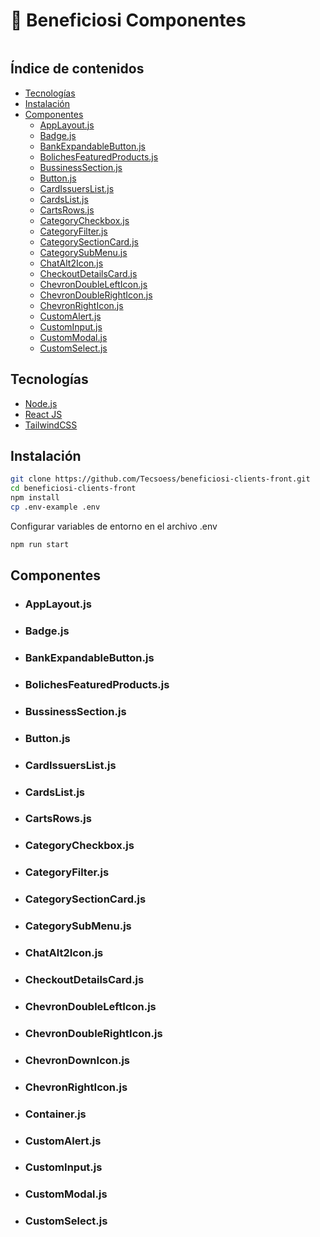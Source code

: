 <a name="top"></a>
# 🚀 Beneficiosi Componentes 

![]()


## Índice de contenidos
* [Tecnologías](#item0)
* [Instalación](#item1)
* [Componentes](#item2)
	 * [AppLayout.js](#item3)
	 * [Badge.js](#item4)
	 * [BankExpandableButton.js](#item5)
	 * [BolichesFeaturedProducts.js](#item6)
	 * [BussinessSection.js](#item7)
	 * [Button.js](#item8)
	 * [CardIssuersList.js](#item9)
	 * [CardsList.js](#item10)
	 * [CartsRows.js](#item11)
	 * [CategoryCheckbox.js](#item12)
	 * [CategoryFilter.js](#item13)
	 * [CategorySectionCard.js](#item14)
	 * [CategorySubMenu.js](#item15)
	 * [ChatAlt2Icon.js](#item16)
	 * [CheckoutDetailsCard.js](#item17)
	 * [ChevronDoubleLeftIcon.js](#item18)
	 * [ChevronDoubleRightIcon.js](#item19)
	 * [ChevronRightIcon.js](#item20)
	 * [CustomAlert.js](#item21)
	 * [CustomInput.js](#item22)
	 * [CustomModal.js](#item23)
	 * [CustomSelect.js](#item24)
		


<a name="item0"></a>
## Tecnologías
- [Node.js](https://nodejs.org/)
- [React JS](https://es.reactjs.org/)
- [TailwindCSS](https://tailwindcss.com/)



<a name="item1"></a>
## Instalación
```bash
git clone https://github.com/Tecsoess/beneficiosi-clients-front.git
cd beneficiosi-clients-front
npm install
cp .env-example .env
```
Configurar variables de entorno en el archivo .env
```bash
npm run start
```

## Componentes

<a name="item2"></a>
* ### AppLayout.js


<a name="item2"></a>
* ### Badge.js

<a name="item2"></a>
* ### BankExpandableButton.js


<a name="item2"></a>
* ### BolichesFeaturedProducts.js


<a name="item2"></a>
* ### BussinessSection.js


<a name="item2"></a>
* ### Button.js


<a name="item2"></a>
* ### CardIssuersList.js


<a name="item2"></a>
* ### CardsList.js


<a name="item2"></a>
* ### CartsRows.js


<a name="item2"></a>
* ### CategoryCheckbox.js


<a name="item2"></a>
* ### CategoryFilter.js


<a name="item2"></a>
* ### CategorySectionCard.js


<a name="item2"></a>
* ### CategorySubMenu.js


<a name="item2"></a>
* ### ChatAlt2Icon.js


<a name="item2"></a>
* ### CheckoutDetailsCard.js


<a name="item2"></a>
* ### ChevronDoubleLeftIcon.js


<a name="item2"></a>
* ### ChevronDoubleRightIcon.js


<a name="item2"></a>
* ### ChevronDownIcon.js

<a name="item2"></a>
* ### ChevronRightIcon.js

<a name="item2"></a>
* ### Container.js

<a name="item2"></a>
* ### CustomAlert.js

<a name="item2"></a>
* ### CustomInput.js

<a name="item2"></a>
* ### CustomModal.js

<a name="item2"></a>
* ### CustomSelect.js






